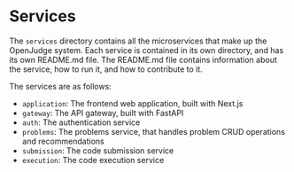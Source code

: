 # Services

The `services` directory contains all the microservices that make up the OpenJudge system. Each service is contained in its own directory, and has its own README.md file. The README.md file contains information about the service, how to run it, and how to contribute to it.

The services are as follows:

- `application`: The frontend web application, built with Next.js
- `gateway`: The API gateway, built with FastAPI
- `auth`: The authentication service
- `problems`: The problems service, that handles problem CRUD operations and recommendations
- `submission`: The code submission service
- `execution`: The code execution service

